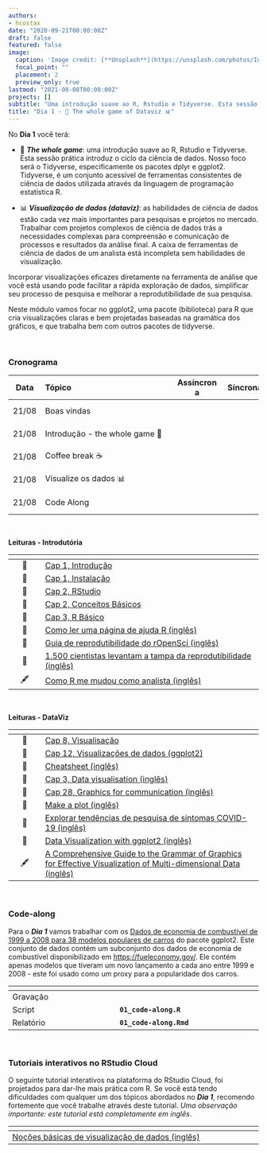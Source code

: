 ```yaml
---
authors:
- hcostax
date: "2020-09-21T00:00:00Z"
draft: false
featured: false
image:
  caption: 'Image credit: [**Unsplash**](https://unsplash.com/photos/IuLgi9PWETU)'
  focal_point: ""
  placement: 2
  preview_only: true
lastmod: "2021-08-08T00:00:00Z"
projects: []
subtitle: "Uma introdução suave ao R, Rstudio e Tidyverse. Esta sessão prática introduz o ciclo da ciência de dados. Nosso foco será o Tidyverse, especificamente os pacotes dplyr e ggplot2."
title: "Dia 1 - 👾 The whole game of Dataviz 📊"
---
```


No **Dia 1** você terá:

- 👾 **_The whole game_**: uma introdução suave ao R, Rstudio e Tidyverse. Esta sessão prática introduz o ciclo da ciência de dados. Nosso foco será o Tidyverse, especificamente os pacotes dplyr e ggplot2. Tidyverse, é um conjunto acessível de ferramentas consistentes de ciência de dados utilizada através da linguagem de programação estatística R.

- 📊 **_Visualização de dados (dataviz)_**: as habilidades de ciência de dados estão cada vez mais importantes para pesquisas e projetos no mercado. Trabalhar com projetos complexos de ciência de dados trás a necessidades complexas para compreensão e comunicação de processos e resultados da análise final. A caixa de ferramentas de ciência de dados de um analista está incompleta sem habilidades de visualização.

Incorporar visualizações eficazes diretamente na ferramenta de análise que você está usando pode facilitar a rápida exploração de dados, simplificar seu processo de pesquisa e melhorar a reprodutibilidade de sua pesquisa.

Neste módulo vamos focar no ggplot2, uma pacote (biblioteca) para R que cria visualizações claras e bem projetadas baseadas na gramática dos gráficos, e que trabalha bem com outros pacotes de tidyverse.


<br>

### Cronograma


| <div style="width:50px;text-align:center">Data</div> | <div style="width:250px;text-align:left">Tópico</div> | <div style="width:80px;text-align:center">Assíncrona</div> | <div style="width:80px;text-align:center">Síncrona</div> |  <div style="width:80px;text-align:center">Slides</div> | <div style="width:80px;text-align:center">Duração</div> |
|:-------:|:---------------------|:-------:|:-----------:|:--------:|:------:|
| 21/08  | Boas vindas | | | | 19:30 - 19:40 | 
  | 21/08  | Introdução - the whole game 👾 | <span style='color: gray;'><i class='fab fa-youtube fa-lg'></i></span> | <span style='color: gray;'><i class='fas fa-file-video fa-lg'></i></span>  | [<span style='color: gray;'><i class='fas fa-desktop fa-lg'></i></span>](/slides/01-whole-game/01-whole-game.html) | 19:40 - 09:45 | 
| 21/08  | Coffee break ☕ | | | | 09:45 - 10:00 | 
| 21/08  | Visualize os dados 📊 | <span style='color: gray;'><i class='fab fa-youtube fa-lg'></i></span> |  | <span style='color: gray;'><i class='fas fa-desktop fa-lg'></i></span> | 10:00 - 10:50 | 
| 21/08  | Code Along | | | | 10:50 - 11:00 |

<br>

**Leituras - Introdutória** 

| <div style="width:50px"></div>  | <div style="width:420px"></div>  |  <div style="width:200px"></div> |
|:---:|:---|:---:|
| 📖 | [Cap 1, Introdução](http://sillasgonzaga.com/material/cdr/introdu%C3%A7%C3%A3o.html) | **Requerido** | 
| 📖 | [Cap 1,  Instalação](https://livro.curso-r.com/1-instalacao.html) | **Requerido** |
| 📖 | [Cap 2,  RStudio](https://livro.curso-r.com/2-rstudio.html) | **Requerido** |
| 📖 | [Cap 2, Conceitos Básicos](http://sillasgonzaga.com/material/cdr/conceitos-b%C3%A1sicos.html) | **Requerido** |
| 📖 | [Cap 3, R Básico](https://socviz.co/appendix.html#a-little-more-about-r) | Opcional | 
| 📄 | [Como ler uma página de ajuda R (inglês)](https://socviz.co/appendix.html#a-little-more-about-r) | Opcional |
| 📄 | [Guia de reprodutibilidade do rOpenSci (inglês)](https://ropensci.github.io/reproducibility-guide/sections/introduction/) | Opcional |
| 📄 | [1.500 cientistas levantam a tampa da reprodutibilidade (inglês)](https://www.nature.com/news/1-500-scientists-lift-the-lid-on-reproducibility-1.19970) | Opcional |
| 🖋 | [Como R me mudou como analista (inglês)](https://nhsrcommunity.com/blog/how-r-changed-me-as-an-analyst/) | Opcional |

<br>

**Leituras - DataViz** 

| <div style="width:50px"></div>  | <div style="width:420px"></div>  |  <div style="width:200px"></div> |
|:---:|:---|:---:|
| 📖 | [Cap 8, Visualisação](https://livro.curso-r.com/8-graficos.html) | **Requerido** | 
| 📖 | [Cap 12,  Visualizações de dados (ggplot2)](http://sillasgonzaga.com/material/cdr/ggplot2.html) | **Requerido** |
| 📖 | [Cheatsheet (inglês)](https://github.com/rstudio/cheatsheets/blob/master/data-visualization-2.1.pdf) | **Requerido** |
| 📖 | [Cap 3, Data visualisation (inglês)](https://r4ds.had.co.nz/data-visualisation.html) | **Requerido** |
| 📖 | [Cap 28, Graphics for communication (inglês)](https://r4ds.had.co.nz/graphics-for-communication.html) | **Requerido** | 
| 📄 | [Make a plot (inglês)](https://socviz.co/makeplot.html) | Opcional |
| 📄 | [Explorar tendências de pesquisa de sintomas COVID-19 (inglês)](https://pair-code.github.io/covid19_symptom_dataset/?date=2020-09-07&country=GB) | Opcional |
| 📄 | [Data Visualization with ggplot2 (inglês)](https://towardsdatascience.com/data-visualization-with-ggplot2-db04c4956236) | Opcional |
| 🖋 | [A Comprehensive Guide to the Grammar of Graphics for Effective Visualization of Multi-dimensional Data (inglês)](https://towardsdatascience.com/a-comprehensive-guide-to-the-grammar-of-graphics-for-effective-visualization-of-multi-dimensional-1f92b4ed4149) | Opcional |

<br>

### Code-along

Para o **_Dia 1_** vamos trabalhar com os [Dados de economia de combustível de 1999 a 2008 para 38 modelos populares de carros](https://ggplot2.tidyverse.org/reference/mpg.html) do pacote ggplot2. Este conjunto de dados contém um subconjunto dos dados de economia de combustível disponibilizado em https://fueleconomy.gov/. Ele contém apenas modelos que tiveram um novo lançamento a cada ano entre 1999 e 2008 - este foi usado como um proxy para a popularidade dos carros.


| <div style="width:200px"></div>  | <div style="width:480px"></div>  |
|:---|:---|
| Gravação | <span style="color: gray;"><i class="fab fa-youtube fa-lg"></i></span>  |
| Script | **`01_code-along.R`** |
| Relatório | **`01_code-along.Rmd`** |

<br>

### Tutoriais interativos no RStudio Cloud

O seguinte tutorial interativos na plataforma do RStudio Cloud, foi projetados para dar-lhe mais prática com R. Se você está tendo dificuldades com qualquer um dos tópicos abordados no **_Dia 1_**, recomendo fortemente que você trabalhe através deste tutorial. _Uma observação importante: este tutorial está completamente em inglês_.


|  <div style="width:480px"></div>  |  <div style="width:200px"></div>  |
|:---|:---|
| [Noções básicas de visualização de dados (inglês)](https://rstudio.cloud/learn/primers/1.1) | Prática extra |
